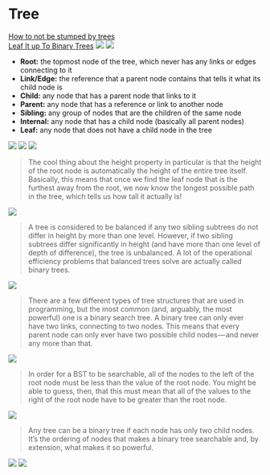 # Tree
[How to not be stumped by trees](https://medium.com/basecs/how-to-not-be-stumped-by-trees-5f36208f68a7)  
[Leaf It up To Binary Trees](https://medium.com/basecs/leaf-it-up-to-binary-trees-11001aaf746d)
![](./images/2017-10-25-22-06-13.png)
![](./images/2017-10-25-22-07-28.png)

* **Root:** the topmost node of the tree, which never has any links or edges connecting to it
* **Link/Edge:** the reference that a parent node contains that tells it what its child node is
* **Child:** any node that has a parent node that links to it
* **Parent:** any node that has a reference or link to another node
* **Sibling:** any group of nodes that are the children of the same node
* **Internal:** any node that has a child node (basically all parent nodes)
* **Leaf:** any node that does not have a child node in the tree

![](./images/2017-10-25-22-10-01.png)
![](./images/2017-10-25-22-10-25.png)
![](./images/2017-10-25-22-11-32.png)
> The cool thing about the height property in particular is that the height of the root node is automatically the height of the entire tree itself. Basically, this means that once we find the leaf node that is the furthest away from the root, we now know the longest possible path in the tree, which tells us how tall it actually is!

![](./images/2017-10-25-22-12-19.png)

> A tree is considered to be balanced if any two sibling subtrees do not differ in height by more than one level. However, if two sibling subtrees differ significantly in height (and have more than one level of depth of difference), the tree is unbalanced.
A lot of the operational efficiency problems that balanced trees solve are actually called binary trees.

![](./images/2017-10-25-22-14-08.png)

> There are a few different types of tree structures that are used in programming, but the most common (and, arguably, the most powerful) one is a binary search tree.
A binary tree can only ever have two links, connecting to two nodes. This means that every parent node can only ever have two possible child nodes — and never any more than that.

![](./images/2017-10-25-22-19-46.png)

> In order for a BST to be searchable, all of the nodes to the left of the root node must be less than the value of the root node. You might be able to guess, then, that this must mean that all of the values to the right of the root node have to be greater than the root node.

![](./images/2017-10-25-22-21-07.png)

> Any tree can be a binary tree if each node has only two child nodes. It’s the ordering of nodes that makes a binary tree searchable and, by extension, what makes it so powerful.

![](./images/2017-10-25-22-27-04.png)
![](./images/2017-10-25-22-32-25.png)
